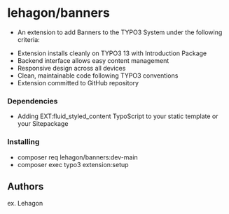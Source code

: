 # lehagon/banners

* An extension to add Banners to the TYPO3 System under the following criteria:

 - Extension installs cleanly on TYPO3 13 with Introduction Package
 - Backend interface allows easy content management
 - Responsive design across all devices
 - Clean, maintainable code following TYPO3 conventions
 - Extension committed to GitHub repository

### Dependencies

* Adding EXT:fluid_styled_content TypoScript to your static template or your Sitepackage

### Installing

* composer req lehagon/banners:dev-main
* composer exec typo3 extension:setup

## Authors

ex. Lehagon
